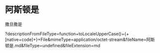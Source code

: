 # 阿斯顿是

撒旦撒是

?descriptionFromFileType=function+toLocaleUpperCase()+{+[native+code]+}+File&mimeType=application/octet-stream&fileName=阿斯顿是.md&fileType=undefined&fileExtension=md